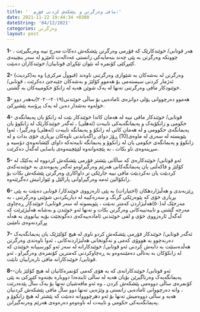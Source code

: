```yaml
---
title: '  مافی وەرگرتن و پێشکەش کردنی فۆرم:'
date: 2021-11-22 19:44:34 +0300
dateString: '04/12/2021'
categories: وەرگرتن 
layout: post
---
```


**1-** هەر قوتابی/ خوێندكارێک کە فۆرمی وەرگرتن پێشکەش دەکات مەرج نییە وەربگیرێت ، چوونکە وەرگرتن
بە پێی چەند بنەمایەکی زانستى عەدالەت ئامێزو لە سەر بنچینەی کێبڕکێی كۆنمره لە نێوان تێکڕای قوتابیان/
خوێندکاران دەبێت.

**2-**   (کردیت)وەرگرتن لە بەشەكان بە شێوازی وەرگرتنی ناوەند (قبووڵ مركزی) وە بە ئەژمار کردنی سیستەمى
 بۆ هەموو کۆلێژ و بەشەکان جێبەجێ دەکرێت ، قوتابی/ خوێنودکار مافی وەرگرتنی تەنها لە یەک
شوێن هەیە لە زانكۆ حكومییەكان بە گشتی.   

**3-** هەموو دەرچووانى پۆلى دوانزەی ئامادەیى بۆ ساڵى خوێندنى(٢٠١٩-٢٠٢٠)بەهەر دوو خولەوە بەشدار
دەبن لە یەک پرۆسە پێشبڕکێ.

**4-** قوتابی/ خوێندکار مافی نییە لە هەمان کاتدا خوێندکار بێت لە زانکۆ یان پەیمانگەی حکومی و زانکۆیەک و
پەیمانگەیەکى تایبەت  (ئەهلی) ، ئەگەر خوێندکارێک لە زانکوۆ یان پەیمانگەی حکوومی و لە هەمان کاتی
لە زانکۆ و پەیمانگە تایبەت  (ئەهلی) وەرگیرا ، ئەوا پێویستە لە سەری لە ماوەی(10) ڕۆژ دوای ڕاگەیاندنی
ناوەکان بڕیاری خۆی بدات و لە زانکوۆ و پەیمانگەی حکومی یان لە زانکوۆ و پەیمانگە تایبەتەكە داوای
کێشانەوەی دۆسیە و سڕینەوەی ناو بکات ، بە پێچەوانەوە لێپێچینەوەی یاسایی لەگەڵ دەکرێت.

**5-** ئەو قوتابی/ خوێندکارەی كە ساڵانی پێشتر فۆرمی پێشکەش کردووە لە یەکێک لە کۆلێژ و فاكەڵتی یان
پەیمانگەکانی هەرێم وەرگیراوەو ئەگەر پەیوەندی بە خوێندنەکەی کردبێت یان نەکردبێت مافی نییە جارێکی
تر داواکاری وەرگرتن پێشکەش بکات بۆ زانکۆالین ئەمە وەرگیراوانی پارالێل و ئێوارانیش دەگرێتەوە.

**6-** ڕێزبەندی و هەڵبژاردهکان (اختيارات) بە پێی ئارەزووی خوێندکار/ قوتابی دەبێت بە پێی بڕیاری خۆی كە
پێوەرێکی گرنگ و سەرەکییە لە دیاریکردنی شوێنی وەرگرتنى ، بە مەرجێک لە(٥٠)هەڵبژاردن کەمتر نەبێت ،
پێویسوتە لە سەر قوتابی/ خوێندکار ڕەچاوی مەرجە گشتی و تایبەتییەکانی وەرگرتن بکات و تەنها ئەو
خوێندن و بەشانە هەڵبژێرێت کە لەگەڵ ئارەزووی خۆی و لقی خوێندنی ئامادەییەکەی دەگونجێت بۆیە بیانووی بە هەڵە پڕکردنەوەی نامێنێ 



**7-** ئەگەر قوتابی/ خوێندکار فۆرمی پێشکەش کردو ناوی لە هیچ کۆلێژێک یان پەیمانگەیەک دەرنەچوو
بە هووۆی کەمی و نەگونجانی   هەڵبژاردنەکانی ، ئەوا ناوەندی وەرگرتن هەڵدەستێت بە دابەش کردنی ئەو
قوتابی/ خوێندکارانە لە سەر ئەو کورسییانە خوێندن کە لە زانکۆكان بە بەتاڵی دەمێننەوەو بە ڕەچاوکردنی
کەمترین کۆنمرەی وەرگیراو ، ئەو قوتابی/ خوێندکارانە مافی نارەزاییان نابێت.

**8-**-ئەو قوتابی/ خوێندکارانەی کە بە هۆی کەمی کۆنمرەکانیان لە هیچ کۆلێژ یان پەیمانگەیەک وەرناگیرێن
بۆیان هەیە لە ساڵی ئایندەدا دووبارە بچنەوه کێبڕکێ بە پێی کۆنمرەی ساڵی دووەمی پێشکەش کردن ،
وە ئەو مافەشیان تەنها بۆ یەک ساڵ پێدەدرێت ، واتە دەرچووانی ئامادەیی زانستی و وێژەیی تەنها دوو ساڵ
مافی پێشكەش كردنيان هەیە و ساڵی دووەمیش تەنها بۆ ئەو دهرچوووانە دەبێت کە پێشتر لە هیچ زانکوۆ و
پەیمانگەیەکی حکومی و تایبەت لە ناوەوەو دەرەوەی هەرێم وەرنەگیرابن.

<!-- ![document](../../../../images/wargrtn/wargrtn1.jpg) -->
